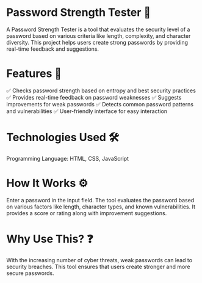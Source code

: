 # Password Strength Tester 🔐
A Password Strength Tester is a tool that evaluates the security level of a password based on various criteria like length, complexity, and character diversity. This project helps users create strong passwords by providing real-time feedback and suggestions.

# Features 🚀
✅ Checks password strength based on entropy and best security practices
✅ Provides real-time feedback on password weaknesses
✅ Suggests improvements for weak passwords
✅ Detects common password patterns and vulnerabilities
✅ User-friendly interface for easy interaction

# Technologies Used 🛠
Programming Language: HTML, CSS, JavaScript

# How It Works ⚙️
Enter a password in the input field.
The tool evaluates the password based on various factors like length, character types, and known vulnerabilities.
It provides a score or rating along with improvement suggestions.

# Why Use This? ❓
With the increasing number of cyber threats, weak passwords can lead to security breaches. This tool ensures that users create stronger and more secure passwords.
